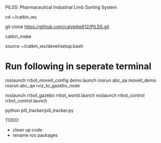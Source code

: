 PILSS: Pharmaceutical Industrial Limb Sorting System


cd ~/catkin_ws

git clone https://github.com/calvinhe612/PILSS.git

catkin_make

source ~/catkin_ws/devel/setup.bash

# Run following in seperate terminal
roslaunch rrbot_moveit_config demo.launch
rosrun abc_qa moveit_demo
rosrun abc_qa rviz_to_gazebo_node

roslaunch rrbot_gazebo rrbot_world.launch
roslaunch rrbot_control rrbot_control.launch

python pill_tracker/pill_tracker.py

TODO:
- clean up code
- rename ros packages
